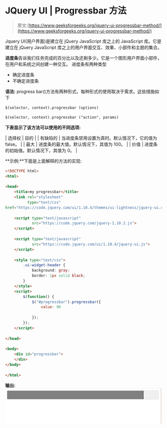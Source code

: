 # JQuery UI | Progressbar 方法

> 原文:[https://www.geeksforgeeks.org/jquery-ui-progressbar-method/](https://www.geeksforgeeks.org/jquery-ui-progressbar-method/)

Jquery UI(用户界面)是建立在 jQuery JavaScript 库之上的 JavaScript 库。它是建立在 jQuery JavaScript 库之上的用户界面交互、效果、小部件和主题的集合。

**进度条**告诉我们任务完成的百分比以及还剩多少。它是一个图形用户界面小部件，在用户和系统之间创建一种交互。
进度条有两种类型

*   确定进度条
*   不确定进度条

**语法:**
progress bar()方法有两种形式，每种形式的使用取决于需求。这些措施如下

```html
$(selector, context).progressbar (options)
```

```html
$(selector, context).progressbar ("action", params)
```

**下表显示了该方法可以使用的不同选项:**

| 选择权 | 目的 |
| 有缺陷的 | 当进度条禁用设置为真时。默认情况下，它的值为 false。 |
| 最大 | 进度条的最大值。默认情况下，其值为 100。 |
| 价值 | 进度条的初始值。默认情况下，其值为 0。 |

**示例:**下面是上面解释的方法的实现:

```html
<!DOCTYPE html>
<html>

<head>
    <title>my progressbar</title>
    <link rel="stylesheet" 
          type="text/css" 
href="https://code.jquery.com/ui/1.10.4/themes/ui-lightness/jquery-ui.css">

    <script type="text/javascript" 
            src="https://code.jquery.com/jquery-1.10.2.js">
    </script>

    <script type="text/javascript" 
            src="https://code.jquery.com/ui/1.10.4/jquery-ui.js">
    </script>

    <style type="text/css">
        .ui-widget-header {
            background: gray;
            border: 1px solid black;
        }
    </style>
    <script>
        $(function() {
            $("#progressbar").progressbar({
                value: 90

            });
        });
    </script>

</head>

<body>
    <div id="progressbar">
    </div>
</body>

</html>
```

**输出:**
![](img/d1f7211c3bb489f2ae2d2cbf62b07e15.png)